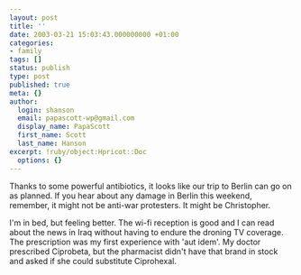 ```yaml
---
layout: post
title: ''
date: 2003-03-21 15:03:43.000000000 +01:00
categories:
- family
tags: []
status: publish
type: post
published: true
meta: {}
author:
  login: shanson
  email: papascott-wp@gmail.com
  display_name: PapaScott
  first_name: Scott
  last_name: Hanson
excerpt: !ruby/object:Hpricot::Doc
  options: {}
---
```

<p>Thanks to some powerful antibiotics, it looks like our trip to Berlin can go on as planned. If you hear about any damage in Berlin this weekend, remember, it might not be anti-war protesters. It might be Christopher.</p>
<p>I'm in bed, but feeling better. The wi-fi reception is good and I can read about the news in Iraq without having to endure the droning TV coverage. The prescription was my first experience with 'aut idem'. My doctor prescribed Ciprobeta, but the pharmacist didn't have that brand in stock and asked if she could substitute Ciprohexal.</p>
